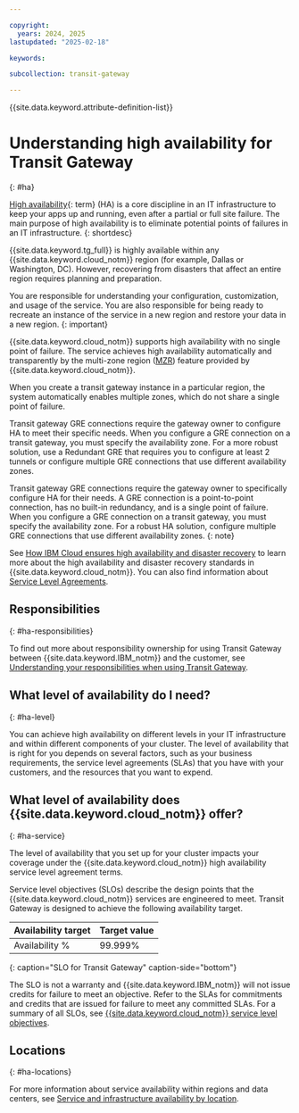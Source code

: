 ```yaml
---

copyright:
  years: 2024, 2025
lastupdated: "2025-02-18"

keywords:

subcollection: transit-gateway

---
```


{{site.data.keyword.attribute-definition-list}}

# Understanding high availability for Transit Gateway
{: #ha}

[High availability](#x2284708){: term} (HA) is a core discipline in an IT infrastructure to keep your apps up and running, even after a partial or full site failure. The main purpose of high availability is to eliminate potential points of failures in an IT infrastructure.
{: shortdesc}

{{site.data.keyword.tg_full}} is highly available within any {{site.data.keyword.cloud_notm}} region (for example, Dallas or Washington, DC). However, recovering from disasters that affect an entire region requires planning and preparation.

You are responsible for understanding your configuration, customization, and usage of the service. You are also responsible for being ready to recreate an instance of the service in a new region and restore your data in a new region.
{: important}

{{site.data.keyword.cloud_notm}} supports high availability with no single point of failure. The service achieves high availability automatically and transparently by the multi-zone region ([MZR](/docs/overview?topic=overview-locations#regions)) feature provided by {{site.data.keyword.cloud_notm}}.

When you create a transit gateway instance in a particular region, the system automatically enables multiple zones, which do not share a single point of failure.

Transit gateway GRE connections require the gateway owner to configure HA to meet their specific needs. When you configure a GRE connection on a transit gateway, you must specify the availability zone. For a more robust solution, use a Redundant GRE that requires you to configure at least 2 tunnels or configure multiple GRE connections that use different availability zones.

Transit gateway GRE connections require the gateway owner to specifically configure HA for their needs. A GRE connection is a point-to-point connection, has no built-in redundancy, and is a single point of failure. When you configure a GRE connection on a transit gateway, you must specify the availability zone. For a robust HA solution, configure multiple GRE connections that use different availability zones.
{: note}

See [How IBM Cloud ensures high availability and disaster recovery](/docs/resiliency?topic=resiliency-ha-redundancy#zero-downtime) to learn more about the high availability and disaster recovery standards in {{site.data.keyword.cloud_notm}}. You can also find information about [Service Level Agreements](/docs/overview?topic=overview-slas#slas).

## Responsibilities
{: #ha-responsibilities}

To find out more about responsibility ownership for using Transit Gateway between {{site.data.keyword.IBM_notm}} and the customer, see [Understanding your responsibilities when using Transit Gateway](/docs/transit-gateway?topic=transit-gateway-tg-responsibilities).

## What level of availability do I need?
{: #ha-level}

You can achieve high availability on different levels in your IT infrastructure and within different components of your cluster. The level of availability that is right for you depends on several factors, such as your business requirements, the service level agreements (SLAs) that you have with your customers, and the resources that you want to expend.

## What level of availability does {{site.data.keyword.cloud_notm}} offer?
{: #ha-service}

The level of availability that you set up for your cluster impacts your coverage under the {{site.data.keyword.cloud_notm}} high availability service level agreement terms.

Service level objectives (SLOs) describe the design points that the {{site.data.keyword.cloud_notm}} services are engineered to meet. Transit Gateway is designed to achieve the following availability target.

| Availability target | Target value   |
|---|---|
|  Availability % | 99.999% |
{: caption="SLO for Transit Gateway" caption-side="bottom"}

The SLO is not a warranty and {{site.data.keyword.IBM_notm}} will not issue credits for failure to meet an objective. Refer to the SLAs for commitments and credits that are issued for failure to meet any committed SLAs. For a summary of all SLOs, see [{{site.data.keyword.cloud_notm}} service level objectives](/docs/resiliency?topic=resiliency-slo).

## Locations
{: #ha-locations}

For more information about service availability within regions and data centers, see [Service and infrastructure availability by location](/docs/overview?topic=overview-services_region).
